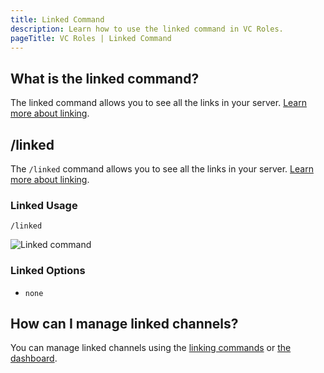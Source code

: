 ```yaml
---
title: Linked Command
description: Learn how to use the linked command in VC Roles.
pageTitle: VC Roles | Linked Command
---
```


## What is the linked command?

The linked command allows you to see all the links in your server. [Learn more about linking](/docs/features/linking).

## /linked

The `/linked` command allows you to see all the links in your server. [Learn more about linking](/docs/features/linking).

### Linked Usage

`/linked`

![Linked command](/assets/linked-command.png)

### Linked Options

-   `none`

## How can I manage linked channels?

You can manage linked channels using the [linking commands](/docs/commands/linking-and-unlinking) or [the dashboard](/docs/dashboard/linked-channels).

